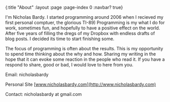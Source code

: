 {:title "About"
 :layout :page
 :page-index 0
 :navbar? true}

I'm Nicholas Bardy. I started programming around 2006 when I recieved my first personal comptuer, the glorious TI-89) Programming is my what I do for work, sometimes fun, and hopefully to have a positive effect on the world. After five years of filling the dregs of my Dropbox with endless drafts of blog posts. I decided its time to start finishing some. 

The focus of programming is often about the results. This is my opportunity to spend time thinking about the why and how. Sharing my writing in the hope that it can evoke some reaction in the people who read it. If you have a respond to share, good or bad, I would love to here from you.

Email: <span id="email">nicholasbardy</span>

Personal Site [www.nicholasbardy.com](http://www.nicholasbardy.com)

Contact: nicholasbardy at gmail.com
